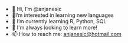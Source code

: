 - 👋 Hi, I’m @anjanesic
- 🌟I’m interested in learning new languages
- :apple: I’m currently learning R, Python, SQL
- 👀  I'm always looking to learn more!
- 📫 How to reach me: anjanesic@hotmail.com

<!---
anjanesic/anjanesic is a ✨ special ✨ repository because its `README.md` (this file) appears on your GitHub profile.
You can click the Preview link to take a look at your changes.
--->
